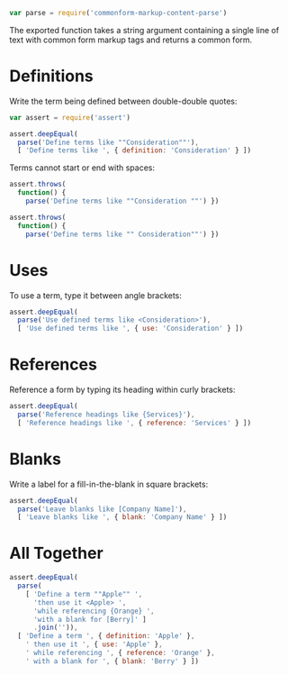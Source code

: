 ```javascript
var parse = require('commonform-markup-content-parse')
```

The exported function takes a string argument containing a single line of text with common form markup tags and returns a common form.

# Definitions

Write the term being defined between double-double quotes:

```javascript
var assert = require('assert')

assert.deepEqual(
  parse('Define terms like ""Consideration""'),
  [ 'Define terms like ', { definition: 'Consideration' } ])
```

Terms cannot start or end with spaces:

```javascript
assert.throws(
  function() {
    parse('Define terms like ""Consideration ""') })

assert.throws(
  function() {
    parse('Define terms like "" Consideration""') })
```

# Uses

To use a term, type it between angle brackets:

```javascript
assert.deepEqual(
  parse('Use defined terms like <Consideration>'),
  [ 'Use defined terms like ', { use: 'Consideration' } ])
```

# References

Reference a form by typing its heading within curly brackets:

```javascript
assert.deepEqual(
  parse('Reference headings like {Services}'),
  [ 'Reference headings like ', { reference: 'Services' } ])
```

# Blanks

Write a label for a fill-in-the-blank in square brackets:

```javascript
assert.deepEqual(
  parse('Leave blanks like [Company Name]'),
  [ 'Leave blanks like ', { blank: 'Company Name' } ])
```

# All Together

```javascript
assert.deepEqual(
  parse(
    [ 'Define a term ""Apple"" ',
      'then use it <Apple> ',
      'while referencing {Orange} ',
      'with a blank for [Berry]' ]
      .join('')),
  [ 'Define a term ', { definition: 'Apple' },
    ' then use it ', { use: 'Apple' },
    ' while referencing ', { reference: 'Orange' },
    ' with a blank for ', { blank: 'Berry' } ])
```
